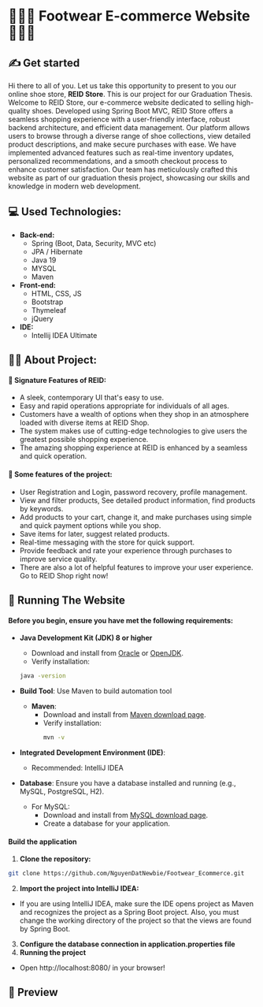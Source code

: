 # 👟👞🥾 Footwear E-commerce Website 🥾👞👟
## ✍ Get started
Hi there to all of you. Let us take this opportunity to present to you our online shoe store, **REID Store**. This is our project for our Graduation Thesis.
Welcome to REID Store, our  e-commerce website dedicated to selling high-quality shoes. Developed using Spring Boot MVC, REID Store offers a seamless shopping experience with a user-friendly interface, robust backend architecture, and efficient data management. Our platform allows users to browse through a diverse range of shoe collections, view detailed product descriptions, and make secure purchases with ease. We have implemented advanced features such as real-time inventory updates, personalized recommendations, and a smooth checkout process to enhance customer satisfaction. Our team has meticulously crafted this website as part of our graduation thesis project, showcasing our skills and knowledge in modern web development.

## 💻 Used Technologies:
* **Back-end:**
  * Spring (Boot, Data, Security, MVC etc)
  * JPA / Hibernate
  * Java 19
  * MYSQL
  * Maven
* **Front-end:**
  * HTML, CSS, JS
  * Bootstrap
  * Thymeleaf
  * jQuery
* **IDE:**
  * Intellij IDEA Ultimate

## 👨‍🎓 About Project:
#### 👟 Signature Features of REID:
* A sleek, contemporary UI that's easy to use.
* Easy and rapid operations appropriate for individuals of all ages.
* Customers have a wealth of options when they shop in an atmosphere loaded with diverse items at REID Shop.
* The system makes use of cutting-edge technologies to give users the greatest possible shopping experience.
* The amazing shopping experience at REID is enhanced by a seamless and quick operation.
#### 🛒 Some features of the project:
* User Registration and Login, password recovery, profile management.
* View and filter products, See detailed product information, find products by keywords.
* Add products to your cart, change it, and make purchases using simple and quick payment options while you shop.
* Save items for later, suggest related products.
* Real-time messaging with the store for quick support.
* Provide feedback and rate your experience through purchases to improve service quality.
* There are also a lot of helpful features to improve your user experience. Go to REID Shop right now!

## 🔧 Running The Website
#### Before you begin, ensure you have met the following requirements:
- **Java Development Kit (JDK) 8 or higher**
  - Download and install from [Oracle](https://www.oracle.com/java/technologies/javase-jdk11-downloads.html) or [OpenJDK](https://openjdk.java.net/install/).
  - Verify installation:
  ```bash
  java -version
  ```
- **Build Tool**: Use Maven to build automation tool
  - **Maven**:
    - Download and install from [Maven download page](https://maven.apache.org/download.cgi).
    - Verify installation:
      ```bash
      mvn -v
      ```

- **Integrated Development Environment (IDE)**:
  - Recommended: IntelliJ IDEA

- **Database**: Ensure you have a database installed and running (e.g., MySQL, PostgreSQL, H2).
  - For MySQL:
    - Download and install from [MySQL download page](https://dev.mysql.com/downloads/installer/).
    - Create a database for your application.

#### Build the application
1. **Clone the repository:** 
```bash
git clone https://github.com/NguyenDatNewbie/Footwear_Ecommerce.git
```
2. **Import the project into IntelliJ IDEA:**
- If you are using IntelliJ IDEA, make sure the IDE opens project as Maven and recognizes the project as a Spring Boot project. Also, you must change the working directory of the project so that the views are found by Spring Boot.
3. **Configure the database connection in application.properties file**
4. **Running the project**
- Open http://localhost:8080/ in your browser!

## 📸 Preview

